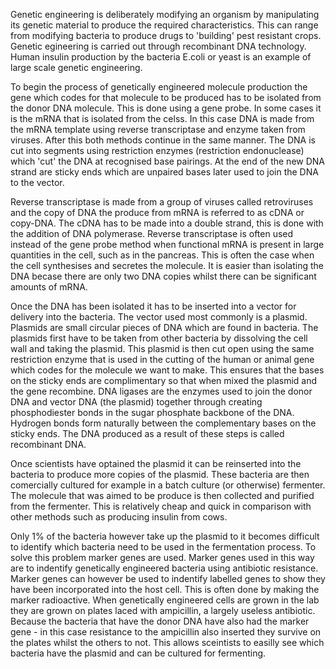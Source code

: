 Genetic engineering is deliberately modifying an organism by manipulating its genetic material to produce the required characteristics. This can range from modifying bacteria to produce drugs to 'building' pest resistant crops. Genetic egineering is carried out through recombinant DNA technology. Human insulin production by the bacteria E.coli or yeast is an example of large scale genetic engineering.

To begin the process of genetically engineered molecule production the gene which codes for that molecule to be produced has to be isolated from the donor DNA molecule. This is done using a gene probe. In some cases it is the mRNA that is isolated from the celss. In this case DNA is made from the mRNA template using reverse transcriptase and enzyme taken from viruses. After this both methods continue in the same manner. The DNA is cut into segments using restriction enzymes (restriction endonuclease) which 'cut' the DNA at recognised base pairings. At the end of the new DNA strand are sticky ends which are unpaired bases later used to join the DNA to the vector.

Reverse transcriptase is made from a group of viruses called retroviruses and the copy of DNA the produce from mRNA is referred to as cDNA or copy-DNA. The cDNA has to be made into a double strand, this is done with the addition of DNA polymerase. Reverse transcriptase is often used instead of the gene probe method when functional mRNA is present in large quantities in the cell, such as in the pancreas. This is often the case when the cell synthesises and secretes the molecule. It is easier than isolating the DNA becase there are only two DNA copies whilst there can be significant amounts of mRNA.

Once the DNA has been isolated it has to be inserted into a vector for delivery into the bacteria. The vector used most commonly is a plasmid. Plasmids are small circular pieces of DNA which are found in bacteria. The plasmids first have to be taken from other bacteria by dissolving the cell wall and taking the plasmid. This plasmid is then cut open using the same restriction enzyme that is used in the cutting of the human or animal gene which codes for the molecule we want to make. This ensures that the bases on the sticky ends are complimentary so that when mixed the plasmid and the gene recombine. DNA ligases are the enzymes used to join the donor DNA and vector DNA (the plasmid) together through creating phosphodiester bonds in the sugar phosphate backbone of the DNA. Hydrogen bonds form naturally between the complementary bases on the sticky ends. The DNA produced as a result of these steps is called recombinant DNA.

Once scientists have optained the plasmid it can be reinserted into the bacteria to produce more copies of the plasmid. These bacteria are then comercially cultured for example in a batch culture (or otherwise) fermenter. The molecule that was aimed to be produce is then collected and purified from the fermenter. This is relatively cheap and quick in comparison with other methods such as producing insulin from cows.

Only 1% of the bacteria however take up the plasmid to it becomes difficult to identify which bacteria need to be used in the fermentation process. To solve this problem marker genes are used. Marker genes used in this way are to indentify genetically engineered bacteria using antibiotic resistance. Marker genes can however be used to indentify labelled genes to show they have been incorporated into the host cell. This is often done by making the marker radioactive. When genetically engineered cells are grown in the lab they are grown on plates laced with ampicillin, a largely useless antibiotic. Because the bacteria that have the donor DNA have also had the marker gene - in this case resistance to the ampicillin also inserted they survive on the plates whilst the others to not. This allows sceintists to easilly see which bacteria have the plasmid and can be cultured for fermenting.
